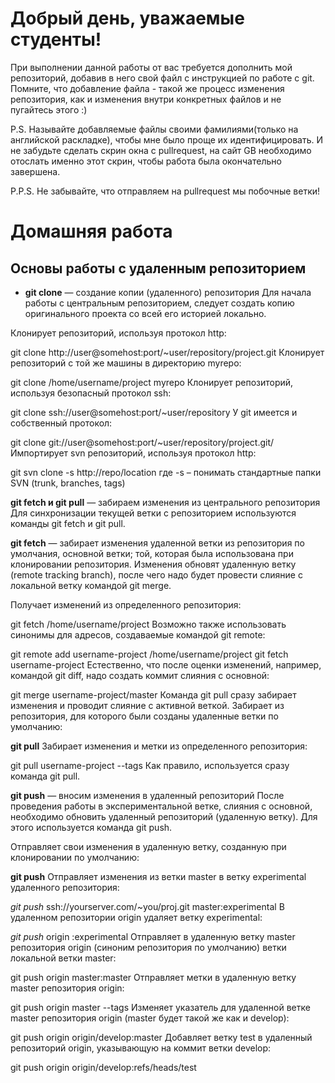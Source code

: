 # Добрый день, уважаемые студенты! 
  При выполнении данной работы от вас требуется дополнить мой репозиторий, добавив в него свой файл с инструкцией по работе с git. Помните, что добавление файла - такой же процесс изменения репозитория, как и изменения внутри конкретных файлов и не пугайтесь этого :)

  P.S. Называйте добавляемые файлы своими фамилиями(только на английской раскладке), чтобы мне было проще их идентифицировать. И не забудьте сделать скрин окна с pullrequest, на сайт GB необходимо отослать именно этот скрин, чтобы работа была окончательно завершена.

  P.P.S. Не забывайте, что отправляем на pullrequest мы побочные ветки!

# Домашняя работа

 ## __Основы работы с удаленным репозиторием__

* __git clone__ — создание копии (удаленного) репозитория
Для начала работы с центральным репозиторием, следует создать копию оригинального проекта со всей его историей локально.

Клонирует репозиторий, используя протокол http:

git clone http://user@somehost:port/~user/repository/project.git
Клонирует репозиторий с той же машины в директорию myrepo:

git clone /home/username/project myrepo
Клонирует репозиторий, используя безопасный протокол ssh:

git clone ssh://user@somehost:port/~user/repository
У git имеется и собственный протокол:

git clone git://user@somehost:port/~user/repository/project.git/
Импортирует svn репозиторий, используя протокол http:

git svn clone -s http://repo/location
где -s – понимать стандартные папки SVN (trunk, branches, tags)

__git fetch и git pull__ — забираем изменения из центрального репозитория
Для синхронизации текущей ветки с репозиторием используются команды git fetch и git pull.

__git fetch__ — забирает изменения удаленной ветки из репозитория по умолчания, основной ветки; той, которая была использована при клонировании репозитория. Изменения обновят удаленную ветку (remote tracking branch), после чего надо будет провести слияние с локальной ветку командой git merge.

Получает изменений из определенного репозитория:

git fetch /home/username/project
Возможно также использовать синонимы для адресов, создаваемые командой git remote:

git remote add username-project /home/username/project
git fetch username-project
Естественно, что после оценки изменений, например, командой git diff, надо создать коммит слияния с основной:

git merge username-project/master
Команда git pull сразу забирает изменения и проводит слияние с активной веткой. Забирает из репозитория, для которого были созданы удаленные ветки по умолчанию:

__git pull__
Забирает изменения и метки из определенного репозитория:

git pull username-project --tags
Как правило, используется сразу команда git pull.

__git push__ — вносим изменения в удаленный репозиторий
После проведения работы в экспериментальной ветке, слияния с основной, необходимо обновить удаленный репозиторий (удаленную ветку). Для этого используется команда git push.

Отправляет свои изменения в удаленную ветку, созданную при клонировании по умолчанию:

__git push__
Отправляет изменения из ветки master в ветку experimental удаленного репозитория:

_git push_ ssh://yourserver.com/~you/proj.git master:experimental
В удаленном репозитории origin удаляет ветку experimental:

_git push_ origin :experimental
Отправляет в удаленную ветку master репозитория origin (синоним репозитория по умолчанию) ветки локальной ветки master:

git push origin master:master
Отправляет метки в удаленную ветку master репозитория origin:

git push origin master --tags
Изменяет указатель для удаленной ветке master репозитория origin (master будет такой же как и develop):

git push origin origin/develop:master
Добавляет ветку test в удаленный репозиторий origin, указывающую на коммит ветки develop:

git push origin origin/develop:refs/heads/test